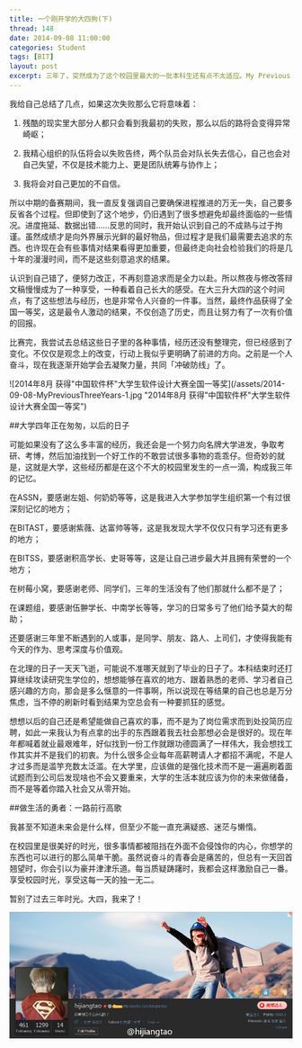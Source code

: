 ```yaml
---
title: 一个刚开学的大四狗(下)
thread: 148
date: 2014-09-08 11:00:00
categories: Student
tags: [BIT]
layout: post
excerpt: 三年了，突然成为了这个校园里最大的一批本科生还有点不太适应。My Previous Three Years’ life in BIT, Part Two
---
```


我给自己总结了几点，如果这次失败那么它将意味着：

<!--more-->

1. 残酷的现实里大部分人都只会看到我最初的失败，那么以后的路将会变得异常崎岖；

2. 我精心组织的队伍将会以失败告终，两个队员会对队长失去信心，自己也会对自己失望，不仅是技术能力上、更是团队统筹与协作上；

3. 我将会对自己更加的不自信。

所以中期的备赛期间，我一直反复强调自己要确保进程推进的万无一失，自己要多反省各个过程。但即使到了这个地步，仍旧遇到了很多想避免却最终面临的一些情况。进度拖延、数据出错……反思的同时，我开始认识到自己的不成熟与过于拘谨。虽然成绩才是向外界展示光鲜的最好物品，但过程才是我们最需要去追求的东西。也许现在会有些事情对结果看得更加重要，但最终走向社会检验我们的将是几十年的漫漫时间，而不是这些刻意追求的结果。

认识到自己错了，便努力改正，不再刻意追求而是全力以赴。所以熬夜与修改答辩文稿慢慢成为了一种享受，一种看着自己长大的感受。在大三升大四的这个时间点，有了这些想法与经历，也是非常令人兴奋的一件事。当然，最终作品获得了全国一等奖，这是最令人激动的结果，不仅创造了历史，而且让努力有了一次有价值的回报。

比赛完，我尝试去总结这些日子里的各种事情，经历还没有整理完，但已经感到了变化。不仅仅是观念上的改变，行动上我似乎更明确了前进的方向。之前是一个人奋斗，现在我逐渐开始学会去凝聚力量，共同「冲破防线」了。

![2014年8月 获得"中国软件杯"大学生软件设计大赛全国一等奖](/assets/2014-09-08-MyPreviousThreeYears-1.jpg "2014年8月 获得"中国软件杯"大学生软件设计大赛全国一等奖")

##大学四年正在匆匆，以后的日子

可能如果没有了这么多丰富的经历，我还会是一个努力向名牌大学进发，争取考研、考博，然后加油找到一个好工作的不敢尝试很多事物的乖乖仔。但奇妙的就是，这就是大学，这些经历都是在这个不大的校园里发生的一点一滴，构成我三年的记忆。

在ASSN，要感谢左姐、何奶奶等等，这是我进入大学参加学生组织第一个有过很深刻记忆的地方；

在BITAST，要感谢紫薇、达富帅等等，这是我发现大学不仅仅只有学习还有更多的地方；

在BITSS，要感谢积高学长、史哥等等，这是让自己进步最大并且拥有荣誉的一个地方；

在树莓小窝，要感谢老师、同学们，三年的生活没有了他们那就什么都不是了；

在课题组，要感谢伍翀学长、中南学长等等，学习的日常多亏了他们给予莫大的帮助；

还要感谢三年里不断遇到的人或事，是同学、朋友、路人、上司们，才使得我能有今天的作为、思考深度与价值观。

在北理的日子一天天飞逝，可能说不准哪天就到了毕业的日子了。本科结束时还打算继续攻读研究生学位的，想想能够在喜欢的地方、跟着熟悉的老师、学习者自己感兴趣的方向，那会是多么惬意的一件事啊，所以说现在等结果的自己也总是万分焦虑，当不停的刷新时看到结果为空总会有一种要抓狂的感觉。

想想以后的自己还是希望能做自己喜欢的事，而不是为了岗位需求而到处投简历应聘，如此一来我认为有点拿的出手的东西跟着我去社会那想必会是很好的。现在年年都喊着就业最艰难年，好似找到一份工作就跟功德圆满了一样伟大，我会想找工作其实并不是我们的初衷。为什么很多企业每年高薪聘请人才都招不满呢，不是人才过多而是滥竽充数太泛滥。在大学里，应该做的是强化技术而不是一遍遍刷着面试题而到公司后发现啥也不会又要重来，大学的生活本就应该为你的未来做储备，而不是等着你踏入社会又从零开始。

##做生活的勇者：一路前行高歌

我甚至不知道未来会是什么样，但至少不能一直充满疑惑、迷茫与懒惰。

在校园里是很美好的时光，很多事情都被阻挡在外面不会侵蚀你的内心，你想学的东西也可以进行的那么简单干脆。虽然说奋斗的青春会是痛苦的，但总有一天回首翘望时，你会引以为豪并津津乐道。每当质疑踌躇时，我都会这样激励自己一番。享受校园时光，享受这每一天的独一无二。

暂别了过去三年时光。大四，我来了！

![](/assets/2014-09-08-MyPreviousThreeYears-2.jpg)